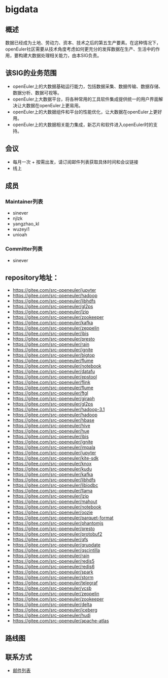 # bigdata

## 概述
数据已经成为土地、劳动力、资本、技术之后的第五生产要素。在这种情况下，openEuler社区需要从技术角度考虑如何更充分的发挥数据在生产、生活中的作用，要构建大数据处理相关能力，由本SIG负责。

## 该SIG的业务范围
   - openEuler上的大数据基础运行能力，包括数据采集、数据传输、数据存储、数据分析、数据可视等。
   - openEuler上大数据平台，将各种常用的工具软件集成提供统一的用户界面解决让大数据在openEuler上更易用。
   - openEuler上的大数据组件和平台的性能优化，让大数据在openEuler上更好用。
   - openEuler上的大数据相关能力集成，新芯片和软件进入openEuler时的支持。

## 会议

- 每月一次 + 按需出发，请订阅邮件列表获取具体时间和会议链接
- 线上

## 成员

### Maintainer列表
  - sinever
  - njlzk
  - yangzhao_kl
  - wuzeyi1
  - unioah

### Committer列表

- sinever

## repository地址：

- https://gitee.com/src-openeuler/jupyter
- https://gitee.com/src-openeuler/hadoop
- https://gitee.com/src-openeuler/libhdfs
- https://gitee.com/src-openeuler/gl2ps
- https://gitee.com/src-openeuler/lzip
- https://gitee.com/src-openeuler/zookeeper
- https://gitee.com/src-openeuler/kafka
- https://gitee.com/src-openeuler/zeppelin
- https://gitee.com/src-openeuler/ibis
- https://gitee.com/src-openeuler/presto
- https://gitee.com/src-openeuler/rain
- https://gitee.com/src-openeuler/ignite
- https://gitee.com/src-openeuler/bigtop
- https://gitee.com/src-openeuler/flume
- https://gitee.com/src-openeuler/notebook
- https://gitee.com/src-openeuler/datafu
- https://gitee.com/src-openeuler/epstool
- https://gitee.com/src-openeuler/flink
- https://gitee.com/src-openeuler/flume
- https://gitee.com/src-openeuler/ftgl
- https://gitee.com/src-openeuler/giraph
- https://gitee.com/src-openeuler/gl2ps
- https://gitee.com/src-openeuler/hadoop-3.1
- https://gitee.com/src-openeuler/hadoop
- https://gitee.com/src-openeuler/hbase
- https://gitee.com/src-openeuler/hive
- https://gitee.com/src-openeuler/hue
- https://gitee.com/src-openeuler/ibis
- https://gitee.com/src-openeuler/ignite
- https://gitee.com/src-openeuler/impala
- https://gitee.com/src-openeuler/jupyter
- https://gitee.com/src-openeuler/kite-sdk
- https://gitee.com/src-openeuler/knox
- https://gitee.com/src-openeuler/kudu
- https://gitee.com/src-openeuler/kafka
- https://gitee.com/src-openeuler/libhdfs
- https://gitee.com/src-openeuler/libiodbc
- https://gitee.com/src-openeuler/llama
- https://gitee.com/src-openeuler/lzip
- https://gitee.com/src-openeuler/mahout
- https://gitee.com/src-openeuler/notebook
- https://gitee.com/src-openeuler/oozie
- https://gitee.com/src-openeuler/parquet-format
- https://gitee.com/src-openeuler/phantomjs
- https://gitee.com/src-openeuler/presto
- https://gitee.com/src-openeuler/protobuf2
- https://gitee.com/src-openeuler/qfs
- https://gitee.com/src-openeuler/qrupdate
- https://gitee.com/src-openeuler/qscintilla
- https://gitee.com/src-openeuler/rain
- https://gitee.com/src-openeuler/redis5
- https://gitee.com/src-openeuler/redis6
- https://gitee.com/src-openeuler/spark
- https://gitee.com/src-openeuler/storm
- https://gitee.com/src-openeuler/telegraf
- https://gitee.com/src-openeuler/ycsb
- https://gitee.com/src-openeuler/zeppelin
- https://gitee.com/src-openeuler/zookeeper
- https://gitee.com/src-openeuler/delta
- https://gitee.com/src-openeuler/iceberg
- https://gitee.com/src-openeuler/hudi
- https://gitee.com/src-openeuler/apache-atlas


## 路线图

## 联系方式
- [邮件列表](https://mailweb.openeuler.org/hyperkitty/list/bigdata@openeuler.org/)

